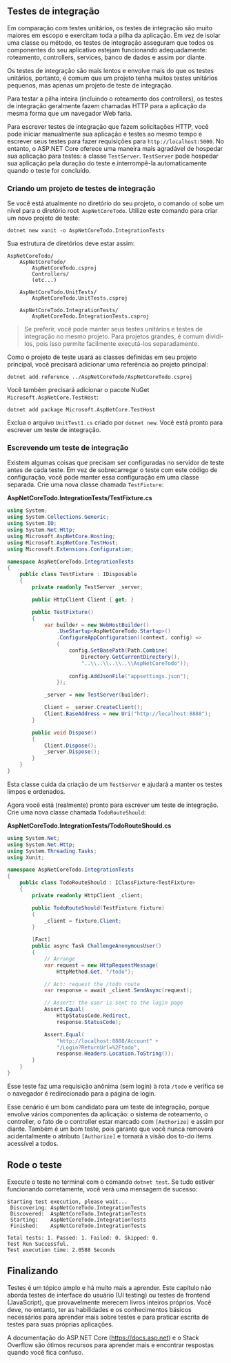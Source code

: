 ## Testes de integração

Em comparação com testes unitários, os testes de integração são muito maiores em escopo e exercitam toda a pilha da aplicação. Em vez de isolar uma classe ou método, os testes de integração asseguram que todos os componentes do seu aplicativo estejam funcionando adequadamente: roteamento, controllers, services, banco de dados e assim por diante.

Os testes de integração são mais lentos e envolve mais do que os testes unitários, portanto, é comum que um projeto tenha muitos testes unitários pequenos, mas apenas um projeto de teste de integração.

Para testar a pilha inteira (incluindo o roteamento dos controllers), os testes de integração geralmente fazem chamadas HTTP para a aplicação da mesma forma que um navegador Web faria.

Para escrever testes de integração que fazem solicitações HTTP, você pode iniciar manualmente sua aplicação e testes ao mesmo tempo e escrever seus testes para fazer requisições para `http://localhost:5000`. No entanto, o ASP.NET Core oferece uma maneira mais agradável de hospedar sua aplicação para testes: a classe `TestServer`. `TestServer` pode hospedar sua aplicação pela duração do teste e interrompê-la automaticamente quando o teste for concluído.

### Criando um projeto de testes de integração

Se você está atualmente no diretório do seu projeto, o comando `cd` sobe um nível para o diretório root` AspNetCoreTodo`. Utilize este comando para criar um novo projeto de teste:

```
dotnet new xunit -o AspNetCoreTodo.IntegrationTests
```

Sua estrutura de diretórios deve estar assim:

```
AspNetCoreTodo/
    AspNetCoreTodo/
        AspNetCoreTodo.csproj
        Controllers/
        (etc...)

    AspNetCoreTodo.UnitTests/
        AspNetCoreTodo.UnitTests.csproj

    AspNetCoreTodo.IntegrationTests/
        AspNetCoreTodo.IntegrationTests.csproj
```

> Se preferir, você pode manter seus testes unitários e testes de integração no mesmo projeto. Para projetos grandes, é comum dividi-los, pois isso permite facilmente executá-los separadamente.

Como o projeto de teste usará as classes definidas em seu projeto principal, você precisará adicionar uma referência ao projeto principal:

```
dotnet add reference ../AspNetCoreTodo/AspNetCoreTodo.csproj
```

Você também precisará adicionar o pacote NuGet `Microsoft.AspNetCore.TestHost`:

```
dotnet add package Microsoft.AspNetCore.TestHost
```

Exclua o arquivo `UnitTest1.cs` criado por `dotnet new`. Você está pronto para escrever um teste de integração.

### Escrevendo um teste de integração

Existem algumas coisas que precisam ser configuradas no servidor de teste antes de cada teste. Em vez de sobrecarregar o teste com este código de configuração, você pode manter essa configuração em uma classe separada. Crie uma nova classe chamada `TestFixture`:

**AspNetCoreTodo.IntegrationTests/TestFixture.cs**

```csharp
using System;
using System.Collections.Generic;
using System.IO;
using System.Net.Http;
using Microsoft.AspNetCore.Hosting;
using Microsoft.AspNetCore.TestHost;
using Microsoft.Extensions.Configuration;

namespace AspNetCoreTodo.IntegrationTests
{
    public class TestFixture : IDisposable  
    {
        private readonly TestServer _server;

        public HttpClient Client { get; }

        public TestFixture()
        {
            var builder = new WebHostBuilder()
                .UseStartup<AspNetCoreTodo.Startup>()
                .ConfigureAppConfiguration((context, config) =>
                {
                    config.SetBasePath(Path.Combine(
                        Directory.GetCurrentDirectory(),
                        "..\\..\\..\\..\\AspNetCoreTodo"));
                    
                    config.AddJsonFile("appsettings.json");
                });

            _server = new TestServer(builder);

            Client = _server.CreateClient();
            Client.BaseAddress = new Uri("http://localhost:8888");
        }

        public void Dispose()
        {
            Client.Dispose();
            _server.Dispose();
        }
    }
}
```

Esta classe cuida da criação de um `TestServer` e ajudará a manter os testes limpos e ordenados.

Agora você está (realmente) pronto para escrever um teste de integração. Crie uma nova classe chamada `TodoRouteShould`:

**AspNetCoreTodo.IntegrationTests/TodoRouteShould.cs**

```csharp
using System.Net;
using System.Net.Http;
using System.Threading.Tasks;
using Xunit;

namespace AspNetCoreTodo.IntegrationTests
{
    public class TodoRouteShould : IClassFixture<TestFixture>
    {
        private readonly HttpClient _client;

        public TodoRouteShould(TestFixture fixture)
        {
            _client = fixture.Client;
        }

        [Fact]
        public async Task ChallengeAnonymousUser()
        {
            // Arrange
            var request = new HttpRequestMessage(
                HttpMethod.Get, "/todo");

            // Act: request the /todo route
            var response = await _client.SendAsync(request);

            // Assert: the user is sent to the login page
            Assert.Equal(
                HttpStatusCode.Redirect,
                response.StatusCode);

            Assert.Equal(
                "http://localhost:8888/Account" +
                "/Login?ReturnUrl=%2Ftodo",
                response.Headers.Location.ToString());
        }
    }
}
```

Esse teste faz uma requisição anônima (sem login) à rota `/todo` e verifica se o navegador é redirecionado para a página de login.

Esse cenário é um bom candidato para um teste de integração, porque envolve vários componentes da aplicação: o sistema de roteamento, o controller, o fato de o controller estar marcado com `[Authorize]` e assim por diante. Também é um bom teste, pois garante que você nunca removerá acidentalmente o atributo `[Authorize]` e tornará a visão dos to-do items acessível a todos.

## Rode o teste

Execute o teste no terminal com o comando `dotnet test`. Se tudo estiver funcionando corretamente, você verá uma mensagem de sucesso:

```
Starting test execution, please wait...
 Discovering: AspNetCoreTodo.IntegrationTests
 Discovered:  AspNetCoreTodo.IntegrationTests
 Starting:    AspNetCoreTodo.IntegrationTests
 Finished:    AspNetCoreTodo.IntegrationTests

Total tests: 1. Passed: 1. Failed: 0. Skipped: 0.
Test Run Successful.
Test execution time: 2.0588 Seconds
```

## Finalizando

Testes é um tópico amplo e há muito mais a aprender. Este capítulo não aborda testes de interface do usuário (UI testing) ou testes de frontend (JavaScript), que provavelmente merecem livros inteiros próprios. Você deve, no entanto, ter as habilidades e os conhecimentos básicos necessários para aprender mais sobre testes e para praticar escrita de testes para suas próprias aplicações.

A documentação do ASP.NET Core (https://docs.asp.net) e o Stack Overflow são ótimos recursos para aprender mais e encontrar respostas quando você fica confuso.
